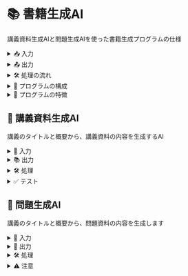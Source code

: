 # 📚 書籍生成AI
講義資料生成AIと問題生成AIを使った書籍生成プログラムの仕様

<details>
<summary>📥 入力</summary>

- カリキュラムのYAMLファイル（`syllabus.yaml`）
  - 各週のタイトルと概要が記載されたYAMLファイル
</details>

<details>
<summary>📤 出力</summary>

- 書籍用のMarkdownファイル（`book.md`）
  - 各週の講義資料と問題集が1つのMarkdownファイルにまとめられる
</details>

<details>
<summary>🛠️ 処理の流れ</summary>

1. `curriculum.yaml`を読み込み、各週のタイトルと概要を取得
2. 各週について以下の処理を繰り返す：
   1. 講義資料生成AIを使って、タイトルと概要から講義資料を生成
   2. 問題生成AIを使って、タイトルと概要から問題集を生成
   3. 生成された講義資料と問題集を`book.md`に追記
3. 完成した`book.md`を出力
</details>

<details>
<!-- <summary>📝 プログラムの構成</summary>

- `main.py`
  - メインの処理を行うPythonスクリプト
  - `curriculum.yaml`の読み込み、AIの呼び出し、`book.md`の生成を行う
- `lecture_generator.py`
  - 講義資料生成AIを呼び出す関数`generate_lecture_content()`を定義
- `quiz_generator.py`
  - 問題生成AIを呼び出す関数`generate_quiz_content()`を定義
- `aidocs/講義資料生成AI.md`
  - 講義資料生成AIのプロンプトが記載されたMarkdownファイル
- `aidocs/quiz_content_prompt.md`
  - 問題生成AIのプロンプトが記載されたMarkdownファイル
</details> -->
<summary>📝 プログラムの構成</summary>

- `main.py`
  - メインの処理を行うPythonスクリプト
  - `curriculum.yaml`の読み込み、AIの呼び出し、`book.md`の生成を行う
- `lecture_generator.py`
  - 講義資料生成AIを呼び出す関数`generate_lecture_content()`を定義
- `quiz_generator.py`
  - 問題生成AIを呼び出す関数`generate_quiz_content()`を定義
- `aidocs/講義資料生成AI.md`
  - 講義資料生成AIのプロンプトが記載されたMarkdownファイル
- `aidocs/quiz_content_prompt.md`
  - 問題生成AIのプロンプトが記載されたMarkdownファイル
</details>

<details>
<summary>🌟 プログラムの特徴</summary>

- 📝 YAMLファイルでカリキュラムの構造を柔軟に定義可能！
- 🤖 講義資料生成AIと問題生成AIの2つのAIを組み合わせて自動生成！
- 📚 生成された資料は1つのMarkdownファイルにまとめて書籍として出力！
</details>




## 📝 講義資料生成AI
講義のタイトルと概要から、講義資料の内容を生成するAI

<details>
<summary>🎯 入力</summary>

- 講義のタイトル (テキスト): {lecture_title}
- 講義の概要 (テキスト): {lecture_description}
</details>

<details>
<summary>📚 出力</summary>

- md形式の研修資料 (テキスト)
</details>

<details>
<summary>🛠️ 処理</summary>

以下の構成で、講義のタイトルと概要から、わかりやすく体系的な講義資料を生成します。学習者が講義内容を効果的に理解し、実践的なスキルを身につけられるような資料を目指します。

1. 📋 目次（リンク付き）
   - 講義資料の各セクションへのリンクを含む目次を作成します。 
   - 目次のリンクをクリックすると、該当セクションにジャンプできます。
    -（例: <a id="introduction"></a>）

2. 📝 {lecture_title}の説明（1000文字程度）
   - 講義のタイトル（{lecture_title}）について、1000文字程度でわかりやすく説明します。
   - 講義の概要や目的、学習内容などを簡潔にまとめます。

3. 🔍 詳細解説（5つのトピック、各500文字）  
   - 講義の内容を5つのトピックに分けて、各トピックを500文字程度で詳しく解説します。
   - トピックごとに、重要なポイントや具体例を交えながら、わかりやすく説明します。

4. ✏️ 各トピックの例題と解説
   - 各トピックについて、理解を深めるための例題を提示します。 
   - 例題の問題文と解答、解説を記載し、学習者が実践的に理解できるようにします。

5. 📚 専門用語の表形式まとめ
   - 講義で登場した専門用語を表形式でまとめます。
   - 用語の意味や説明を簡潔に記載し、学習者が専門用語を整理・理解しやすいようにします。
</details>

<details>
<summary>✅ テスト</summary>

- [ ] 目次にリンクが付いているか（例: <a id="introduction"></a>）
- [ ] {lecture_title}が実際の講義タイトルに置き換えられているか
- [ ] 詳細解説が5つのトピックについて、各500文字程度で説明されているか
- [ ] 各トピックに例題と解説が付いているか 
- [ ] 専門用語が表形式でまとめられているか
</details>




## 📝 問題生成AI
講義のタイトルと概要から、問題資料の内容を生成します

<details>
<summary>🎯 入力</summary>

- 講義のタイトル: {lecture_title}
- 講義の概要: {lecture_description}
</details>

<details>
<summary>📝 出力</summary>

- 4択問題を5つ生成
  - 目次（リンクで飛ぶことができるように <a id="introduction"></a> など利用）
  - 実践問題（思考力を要する基礎問題）
    - 課題と解説（5つ）
  - 4択問題
    - 回答、解説はトグルにする
    - 解説には引用を載せる
    - 形式は以下の通り
      <details>
      <summary>問題1: DALL·E 3 で生成できる画像の最大サイズは？</summary>

      - a. 512x512
      - b. 1024x1024 
      - c. 1792x1792
      - d. 2048x2048

      <details>
      <summary>回答と解説</summary>

      回答: b. 1024x1024

      DALL·E 3 では、1024x1024, 1024x1792, 1792x1024 の3つのサイズから選択できます。最大サイズは 1792x1024 です。
      </details>
      </details>
</details>

<details>
<summary>🛠️ 処理</summary>

1. 講義のタイトルと概要から、4択問題を5つ生成
2. 目次を作成（リンク付き）
4. 4択問題を5つ作成
   - 回答と解説はトグルで表示
   - 解説には引用を載せる
5. 実践問題を5つ作成
   - 思考力を要する基礎問題
</details>

<details>
<summary>⚠️ 注意</summary>

- 目次にはリンクを付ける（例: <a id="introduction"></a>）
- 4択問題の選択肢と解説は、講義の内容に即したものにする
- 解説には、講義資料からの引用を含める
</details>
